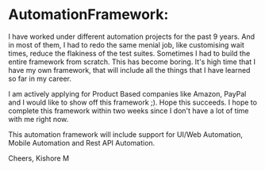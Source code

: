 # AutomationFramework:

I have worked under different automation projects for the past 9 years. And in most of them, I had to redo the same menial job, like customising wait times, reduce the flakiness of the test suites. Sometimes I had to build the entire framework from scratch. This has become boring. It's high time that I have my own framework, that will include all the things that I have learned so far in my career.

I am actively applying for Product Based companies like Amazon, PayPal and I would like to show off this framework ;). Hope this succeeds. I hope to complete this framework within two weeks since I don't have a lot of time with me right now.

This automation framework will include support for UI/Web Automation, Mobile Automation and Rest API Automation.

Cheers,
Kishore M
